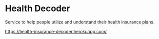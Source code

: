 # Health Decoder

Service to help people utilize and understand their health insurance plans.

https://health-insurance-decoder.herokuapp.com/
